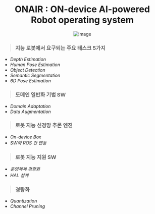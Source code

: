<div align="center">
  
# ONAIR : ON-device AI-powered Robot operating system

![image](https://github.com/ONAIR-ROS/.github/assets/59332148/97b51ecb-a882-49b0-bead-98d623ece853)

</div>

> ### 지능 로봇에서 요구되는 주요 태스크 5가지
  - *Depth Estimation*
  - *Human Pose Estimation*
  - *Object Detection*
  - *Semantic Segmentation*
  - *6D Pose Estimation*

> ### 도메인 일반화 기법 SW
   - *Domain Adaptation*
   - *Data Augmentation*

     
> ### 로봇 지능 신경망 추론 엔진
   - *On-device Box*
   - *SW와 ROS 간 연동*

     
> ### 로봇 지능 지원 SW
   - *운영체제 경량화*
   - *HAL 설계*

> ### 경량화
   - *Quantization*
   - *Channel Pruning*
